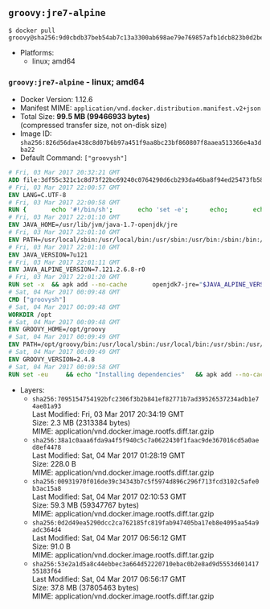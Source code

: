 ## `groovy:jre7-alpine`

```console
$ docker pull groovy@sha256:9d0cbdb37beb54ab7c13a3300ab698ae79e769857afb1dcb823b0d2beb6b8e65
```

-	Platforms:
	-	linux; amd64

### `groovy:jre7-alpine` - linux; amd64

-	Docker Version: 1.12.6
-	Manifest MIME: `application/vnd.docker.distribution.manifest.v2+json`
-	Total Size: **99.5 MB (99466933 bytes)**  
	(compressed transfer size, not on-disk size)
-	Image ID: `sha256:826d56dae438c8d07b6b97a451f9aa8bc23bf860807f8aaea513366e4a3dba22`
-	Default Command: `["groovysh"]`

```dockerfile
# Fri, 03 Mar 2017 20:32:21 GMT
ADD file:3df55c321c1c8d73f22bc69240c0764290d6cb293da46ba8f94ed25473fb5853 in / 
# Fri, 03 Mar 2017 22:00:57 GMT
ENV LANG=C.UTF-8
# Fri, 03 Mar 2017 22:00:58 GMT
RUN { 		echo '#!/bin/sh'; 		echo 'set -e'; 		echo; 		echo 'dirname "$(dirname "$(readlink -f "$(which javac || which java)")")"'; 	} > /usr/local/bin/docker-java-home 	&& chmod +x /usr/local/bin/docker-java-home
# Fri, 03 Mar 2017 22:01:10 GMT
ENV JAVA_HOME=/usr/lib/jvm/java-1.7-openjdk/jre
# Fri, 03 Mar 2017 22:01:10 GMT
ENV PATH=/usr/local/sbin:/usr/local/bin:/usr/sbin:/usr/bin:/sbin:/bin:/usr/lib/jvm/java-1.7-openjdk/jre/bin:/usr/lib/jvm/java-1.7-openjdk/bin
# Fri, 03 Mar 2017 22:01:10 GMT
ENV JAVA_VERSION=7u121
# Fri, 03 Mar 2017 22:01:11 GMT
ENV JAVA_ALPINE_VERSION=7.121.2.6.8-r0
# Fri, 03 Mar 2017 22:01:20 GMT
RUN set -x 	&& apk add --no-cache 		openjdk7-jre="$JAVA_ALPINE_VERSION" 	&& [ "$JAVA_HOME" = "$(docker-java-home)" ]
# Sat, 04 Mar 2017 00:09:48 GMT
CMD ["groovysh"]
# Sat, 04 Mar 2017 00:09:48 GMT
WORKDIR /opt
# Sat, 04 Mar 2017 00:09:48 GMT
ENV GROOVY_HOME=/opt/groovy
# Sat, 04 Mar 2017 00:09:49 GMT
ENV PATH=/opt/groovy/bin:/usr/local/sbin:/usr/local/bin:/usr/sbin:/usr/bin:/sbin:/bin:/usr/lib/jvm/java-1.7-openjdk/jre/bin:/usr/lib/jvm/java-1.7-openjdk/bin
# Sat, 04 Mar 2017 00:09:49 GMT
ENV GROOVY_VERSION=2.4.8
# Sat, 04 Mar 2017 00:09:58 GMT
RUN set -eu 	&& echo "Installing dependencies" 	&& apk add --no-cache 		bash 		&& echo "Installing build dependencies" 	&& apk add --no-cache --virtual .build-deps 		ca-certificates 		gnupg 		openssl 		unzip 		&& echo "Downloading Groovy" 	&& wget -O groovy.zip "https://dist.apache.org/repos/dist/release/groovy/${GROOVY_VERSION}/distribution/apache-groovy-binary-${GROOVY_VERSION}.zip" 		&& echo "Checking download signature" 	&& wget -O groovy.zip.asc "https://dist.apache.org/repos/dist/release/groovy/${GROOVY_VERSION}/distribution/apache-groovy-binary-${GROOVY_VERSION}.zip.asc" 	&& export GNUPGHOME="$(mktemp -d)" 	&& echo "Importing keys listed in http://www.apache.org/dist/groovy/KEYS from key server" 	&& gpg --keyserver ha.pool.sks-keyservers.net --recv-keys "0x41321490758AAD6F" "0x825C06C827AF6B66" "0x6A65176A0FB1CD0B" 	&& gpg --batch --verify groovy.zip.asc groovy.zip 	&& rm -r "${GNUPGHOME}" 	&& rm groovy.zip.asc 		&& echo "Installing Groovy" 	&& unzip groovy.zip 	&& rm groovy.zip 	&& mv "groovy-${GROOVY_VERSION}" "${GROOVY_HOME}" 		&& echo "Applying workaround for https://issues.apache.org/jira/browse/GROOVY-7906" 	&& sed -i "s|#!/bin/sh|#!/bin/bash|" "${GROOVY_HOME}/bin/grape" 	&& sed -i "s|#!/bin/sh|#!/bin/bash|" "${GROOVY_HOME}/bin/groovy" 	&& sed -i "s|#!/bin/sh|#!/bin/bash|" "${GROOVY_HOME}/bin/groovyc" 	&& sed -i "s|#!/bin/sh|#!/bin/bash|" "${GROOVY_HOME}/bin/groovyConsole" 	&& sed -i "s|#!/bin/sh|#!/bin/bash|" "${GROOVY_HOME}/bin/groovydoc" 	&& sed -i "s|#!/bin/sh|#!/bin/bash|" "${GROOVY_HOME}/bin/groovysh" 	&& sed -i "s|#!/bin/sh|#!/bin/bash|" "${GROOVY_HOME}/bin/java2groovy" 		&& echo "Cleaning up build dependencies" 	&& apk del .build-deps 		&& groovy --version
```

-	Layers:
	-	`sha256:7095154754192bfc2306f3b2b841ef82771b7ad39526537234adb1e74ae81a93`  
		Last Modified: Fri, 03 Mar 2017 20:34:19 GMT  
		Size: 2.3 MB (2313384 bytes)  
		MIME: application/vnd.docker.image.rootfs.diff.tar.gzip
	-	`sha256:38a1c0aaa6fda9a4f5f940c5c7a0622430f1faac9de367016cd5a0aed8ef4478`  
		Last Modified: Sat, 04 Mar 2017 01:28:19 GMT  
		Size: 228.0 B  
		MIME: application/vnd.docker.image.rootfs.diff.tar.gzip
	-	`sha256:00931970f016de39c34343b7c5f5974d896c296f713fcd3102c5afe0b3ac15a8`  
		Last Modified: Sat, 04 Mar 2017 02:10:53 GMT  
		Size: 59.3 MB (59347767 bytes)  
		MIME: application/vnd.docker.image.rootfs.diff.tar.gzip
	-	`sha256:0d2d49ea5290dcc2ca762185fc819fab947405ba17eb8e4095aa54a9adc364d4`  
		Last Modified: Sat, 04 Mar 2017 06:56:12 GMT  
		Size: 91.0 B  
		MIME: application/vnd.docker.image.rootfs.diff.tar.gzip
	-	`sha256:53e2a1d5a8c44ebbec3a664d52220710ebac0b2e8ad9d5553d60141755183f64`  
		Last Modified: Sat, 04 Mar 2017 06:56:17 GMT  
		Size: 37.8 MB (37805463 bytes)  
		MIME: application/vnd.docker.image.rootfs.diff.tar.gzip
